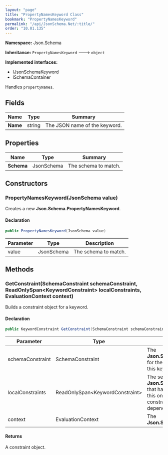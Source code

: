 ```yaml
---
layout: "page"
title: "PropertyNamesKeyword Class"
bookmark: "PropertyNamesKeyword"
permalink: "/api/JsonSchema.Net/:title/"
order: "10.01.135"
---
```

**Namespace:** Json.Schema

**Inheritance:**
`PropertyNamesKeyword`
 🡒 
`object`

**Implemented interfaces:**

- IJsonSchemaKeyword
- ISchemaContainer

Handles `propertyNames`.

## Fields

| Name | Type | Summary |
|---|---|---|
| **Name** | string | The JSON name of the keyword. |

## Properties

| Name | Type | Summary |
|---|---|---|
| **Schema** | JsonSchema | The schema to match. |

## Constructors

### PropertyNamesKeyword(JsonSchema value)

Creates a new **Json.Schema.PropertyNamesKeyword**.

#### Declaration

```c#
public PropertyNamesKeyword(JsonSchema value)
```

| Parameter | Type | Description |
|---|---|---|
| value | JsonSchema | The schema to match. |


## Methods

### GetConstraint(SchemaConstraint schemaConstraint, ReadOnlySpan\<KeywordConstraint\> localConstraints, EvaluationContext context)

Builds a constraint object for a keyword.

#### Declaration

```c#
public KeywordConstraint GetConstraint(SchemaConstraint schemaConstraint, ReadOnlySpan<KeywordConstraint> localConstraints, EvaluationContext context)
```

| Parameter | Type | Description |
|---|---|---|
| schemaConstraint | SchemaConstraint | The **Json.Schema.SchemaConstraint** for the schema object that houses this keyword. |
| localConstraints | ReadOnlySpan\<KeywordConstraint\> | The set of other **Json.Schema.KeywordConstraint**s that have been processed prior to this one.     Will contain the constraints for keyword dependencies. |
| context | EvaluationContext | The **Json.Schema.EvaluationContext**. |


#### Returns

A constraint object.

